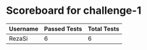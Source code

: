 # Scoreboard for challenge-1
| Username   | Passed Tests | Total Tests |
|------------|--------------|-------------|
| RezaSi | 6 | 6 |

